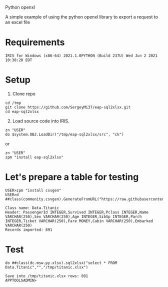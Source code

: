 Python openxl

A simple example of using the python openxl library to export a request to an excel file

# Requirements
`IRIS for Windows (x86-64) 2021.1.0PYTHON (Build 237U) Wed Jun 2 2021 10:38:20 EDT`

# Setup
1. Clone repo
```
cd /tmp
git clone https://github.com/SergeyMi37/eap-sql2xlsx.git
cd eap-sql2xlsx
```

2. Load source code into IRIS.
```
zn "USER"
do $system.OBJ.LoadDir("/tmp/eap-sql2xlsx/src", "ck")
```

or
```
zn "USER"
zpm "install eap-sql2xlsx"
```

# Let's prepare a table for testing
```
USER>zpm "install csvgen"
USER>d ##class(community.csvgen).GenerateFromURL("https://raw.githubusercontent.com/datasciencedojo/datasets/master/titanic.csv",",","Data.Titanic")

Class name: Data.Titanic
Header: PassengerId INTEGER,Survived INTEGER,Pclass INTEGER,Name VARCHAR(250),Sex VARCHAR(250),Age INTEGER,SibSp INTEGER,Parch INTEGER,Ticket VARCHAR(250),Fare MONEY,Cabin VARCHAR(250),Embarked VARCHAR(250)
Records imported: 891
```
# Test
```
do ##class(dc.msw.py.xlsx).sql2xlsx("select * FROM Data.Titanic","","/tmp/titanic.xlsx")
 
Save into /tmp/titanic.xlsx rows: 891
APPTOOLSADMIN>
```
